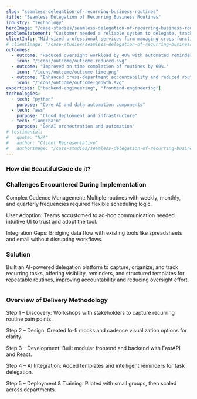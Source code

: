 ```yaml
---
slug: "seamless-delegation-of-recurring-business-routines"
title: "Seamless Delegation of Recurring Business Routines"
industry: "Technology"
heroImage: "/case-studies/seamless-delegation-of-recurring-business-routines/seamless-delegation-of-recurring-business-routines.svg"
problemStatement: "Customer needed a reliable system to delegate, track, and ensure timely execution of recurring business routines across finance, HR, and operations teams."
clientInfo: "Mid-sized professional services firm managing cross-functional operations"
# clientImage: "/case-studies/seamless-delegation-of-recurring-business-routines/client-logo.svg"
outcomes:
  - outcome: "Reduced oversight workload by 40% with automated reminders and visibility."
    icon: "/icons/outcome/outcome-reduced.svg"
  - outcome: "Improved on-time completion of routines by 60%."
    icon: "/icons/outcome/outcome-time.png"
  - outcome: "Enhanced cross-department accountability and reduced routine slippage."
    icon: "/icons/outcome/outcome-growth.svg"
expertises: ["backend-engineering", "frontend-engineering"]
technologies:
  - tech: "python"
    purpose: "Core AI and data automation components"
  - tech: "aws"
    purpose: "Cloud deployment and infrastructure"
  - tech: "langchain"
    purpose: "GenAI orchestration and automation"
# testimonial:
#   quote: "N/A"
#   author: "Client Representative"
#   authorImage: "/case-studies/seamless-delegation-of-recurring-business-routines/client-author.svg"
---
```


### How did BeautifulCode do it?

### Challenges Encountered During Implementation

Complex Cadence Management: Multiple routines with weekly, monthly, and quarterly frequencies required flexible scheduling logic.

User Adoption: Teams accustomed to ad-hoc communication needed intuitive UI to trust and adopt the tool.

Integration Gaps: Bridging data flow with existing tools like spreadsheets and email without disrupting workflows.

### Solution

Built an AI-powered delegation platform to capture, organize, and track recurring tasks, offering visibility, reminders, and structured templates for repeatable routines, improving accountability and reducing oversight effort.

<figure>
  <img src="" alt="" />
  <figcaption>
   
  </figcaption>
</figure>

### Overview of Delivery Methodology

Step 1 – Discovery: Workshops with stakeholders to capture recurring routine pain points.

Step 2 – Design: Created lo-fi mocks and cadence visualization options for clarity.

Step 3 – Development: Built modular frontend and backend with FastAPI and React.

Step 4 – AI Integration: Added templates and intelligent reminders for task delegation.

Step 5 – Deployment & Training: Piloted with small groups, then scaled across departments.
